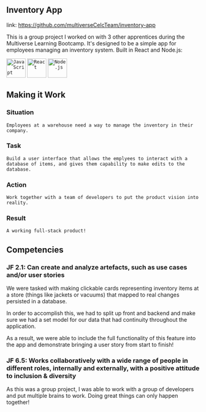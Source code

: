 ## Inventory App
link: https://github.com/multiverseCelcTeam/inventory-app 

This is a group project I worked on with 3 other apprentices during the Multiverse Learning Bootcamp. It's designed to be a simple app for employees managing an inventory system.
Built in React and Node.js:
<div align="left">
	<code><img width="50" src="https://user-images.githubusercontent.com/25181517/117447155-6a868a00-af3d-11eb-9cfe-245df15c9f3f.png" alt="JavaScript" title="JavaScript"/></code>
	<code><img width="50" src="https://user-images.githubusercontent.com/25181517/183897015-94a058a6-b86e-4e42-a37f-bf92061753e5.png" alt="React" title="React"/></code>
	<code><img width="50" src="https://user-images.githubusercontent.com/25181517/183568594-85e280a7-0d7e-4d1a-9028-c8c2209e073c.png" alt="Node.js" title="Node.js"/></code>
</div>

## Making it Work

### Situation
	Employees at a warehouse need a way to manage the inventory in their company.
### Task
	Build a user interface that allows the emplyees to interact with a database of items, and gives them capability to make edits to the database.
### Action
	Work together with a team of developers to put the product vision into reality.
### Result
	A working full-stack product!
## Competencies
### JF 2.1: Can create and analyze artefacts, such as use cases and/or user stories
We were tasked with making clickable cards representing inventory items at a store (things like jackets or vacuums) that mapped to real changes persisted in a database.

In order to accomplish this, we had to split up front and backend and make sure we had a set model for our data that had continuity throughout the application.

As a result, we were able to include the full functionality of this feature into the app and demonstrate bringing a user story from start to finish!

### JF 6.5: Works collaboratively with a wide range of people in different roles, internally and externally, with a positive attitude to inclusion & diversity

As this was a group project, I was able to work with a group of developers and put multiple brains to work. Doing great things can only happen together!
